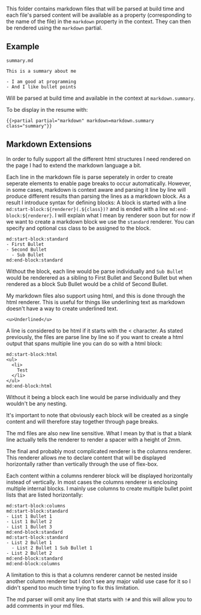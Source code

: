 This folder contains markdown files that will be parsed at build time and each file's parsed content will be available as a property (corresponding to the name of the file) in the `markdown` property in the context. They can then be rendered using the `markdown` partial.

## Example

`summary.md`
```
This is a summary about me

- I am good at programming
- And I like bullet points
```

Will be parsed at build time and available in the context at `markdown.summary`.

To be display in the resume with:

```
{{>partial partial="markdown" markdown=markdown.summary class="summary"}}
```

## Markdown Extensions

In order to fully support all the different html structures I need rendered on the page I had to extend the markdown language a bit.

Each line in the markdown file is parse seperately in order to create seperate elements to enable page breaks to occur automatically. However, in some cases, markdown is context aware and parsing it line by line will produce different results than parsing the lines as a markdown block. As a result I introduce syntax for defining blocks:
A block is started with a line `md:start-block:${renderer}(.${class})?` and is ended with a line `md:end-block:${renderer}`. I will explain what I mean by renderer soon but for now if we want to create a markdown block we use the `standard` renderer. You can specify and optional css class to be assigned to the block.

```
md:start-block:standard
- First Bullet
- Second Bullet
  - Sub Bullet 
md:end-block:standard
```

Without the block, each line would be parse individually and `Sub Bullet` would be renderered as a sibling to First Bullet and Second Bullet but when rendered as a block Sub Bullet would be a child of Second Bullet.

My markdown files also support using html, and this is done through the html renderer. This is useful for things like underlining text as markdown doesn't have a way to create underlined text.

```
<u>Underlined</u>
```

A line is considered to be html if it starts with the < character. As stated previously, the files are parse line by line so if you want to create a html output that spans multiple line you can do so with a html block:

```
md:start-block:html
<ul>
  <li>
    Test
  </li>
</ul>
md:end-block:html
```

Without it being a block each line would be parse individually and they wouldn't be any nesting.

It's important to note that obviously each block will be created as a single content and will therefore stay together through page breaks.

The md files are also new line sensitive. What I mean by that is that a blank line actually tells the renderer to render a spacer with a height of 2mm.

The final and probably most complicated renderer is the columns renderer. This renderer allows me to declare content that will be displayed horizontally rather than vertically through the use of flex-box.

Each content within a columns renderer block will be displayed horizontally instead of vertically. In most cases the columns renderer is enclosing multiple internal blocks. I mainly use columns to create multiple bullet point lists that are listed horizontally:

```
md:start-block:columns
md:start-block:standard
- List 1 Bullet 1
- List 1 Bullet 2
- List 1 Bullet 3
md:end-block:standard
md:start-block:standard
- List 2 Bullet 1
  - List 2 Bullet 1 Sub Bullet 1
- List 2 Bullet 2
md:end-block:standard
md:end-block:columns
```

A limitation to this is that a columns renderer cannot be nested inside another column renderer but I don't see any major valid use case for it so I didn't spend too much time trying to fix this limitation.

The md parser will omit any line that starts with `!#` and this will allow you to add comments in your md files.